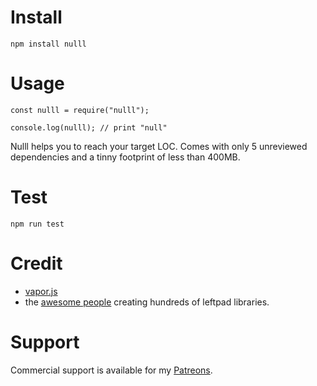# Install
```
npm install nulll
```

# Usage
```
const nulll = require("nulll");

console.log(nulll); // print "null"
```
Nulll helps you to reach your target LOC. Comes with only 5 unreviewed dependencies and a tinny footprint of less than 400MB.

# Test
```
npm run test
```

# Credit
- [vapor.js](https://github.com/madrobby/vapor.js/issues/97)
- the [awesome people](https://www.npmjs.com/search?q=left%20pad) creating hundreds of leftpad libraries.

# Support
Commercial support is available for my [Patreons](https://www.patreon.com/mickaelk).
